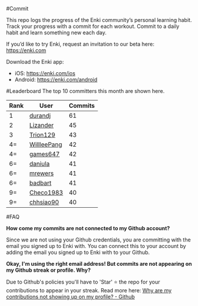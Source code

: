 #Commit

This repo logs the progress of the Enki community’s personal learning habit. Track your progress with a commit for each workout. Commit to a daily habit and learn something new each day.

If you’d like to try Enki, request an invitation to our beta here: https://enki.com

Download the Enki app: 
 - iOS: https://enki.com/ios
 - Android: https://enki.com/android

#Leaderboard
The top 10 committers this month are shown here.

| Rank | User | Commits |
|------|------|---------|
|1|[durandj](https://github.com/durandj)|61|
|2|[Lizander](https://github.com/Lizander)|45|
|3|[Trion129](https://github.com/Trion129)|43|
|4=|[WillleePang](https://github.com/WillleePang)|42|
|4=|[games647](https://github.com/games647)|42|
|6=|[daniula](https://github.com/daniula)|41|
|6=|[mrewers](https://github.com/mrewers)|41|
|6=|[badbart](https://github.com/badbart)|41|
|9=|[Checo1983](https://github.com/Checo1983)|40|
|9=|[chhsiao90](https://github.com/chhsiao90)|40|

#FAQ

**How come my commits are not connected to my Github account?**

Since we are not using your Github credentials, you are committing with the email you signed up to Enki with. You can connect this to your account by adding the email you signed up to Enki with to your Github.

**Okay, I'm using the right email address! But commits are not appearing on my Github streak or profile. Why?**

Due to Github's policies you'll have to 'Star' :star: the repo for your contributions to appear in your streak. Read more here: [Why are my contributions not showing up on my profile? - Github](https://help.github.com/articles/why-are-my-contributions-not-showing-up-on-my-profile/)
